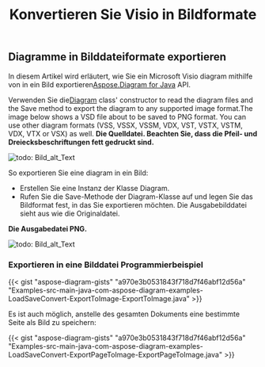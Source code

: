 ﻿---
title:  Konvertieren Sie Visio in Bildformate
linktitle: Konvertieren Sie Visio in Bilder
type: docs
weight: 20
url: /de/java/convert-visio-to-image/
description: This topic show you how to Aspose.Diagram allows to convert Visio to various images formats. Convert Visio,VSD, VSS, VDW, VST, VSDX, VSSX, VSTX, VSDM, VSTM,VSSM to PNG, JPEG, BMP images with a few lines of code.
---
## **Diagramme in Bilddateiformate exportieren**
 In diesem Artikel wird erläutert, wie Sie ein Microsoft Visio diagram mithilfe von in ein Bild exportieren[Aspose.Diagram for Java](https://products.aspose.com/diagram/java/) API.

 Verwenden Sie die[Diagram](https://reference.aspose.com/diagram/java/com.aspose.diagram/diagram) class' constructor to read the diagram files and the Save method to export the diagram to any supported image format.The image below shows a VSD file about to be saved to PNG format. You can use other diagram formats (VSS, VSSX, VSSM, VDX, VST, VSTX, VSTM, VDX, VTX or VSX) as well.
**Die Quelldatei. Beachten Sie, dass die Pfeil- und Dreiecksbeschriftungen fett gedruckt sind.**

![todo: Bild_alt_Text](http://i.imgur.com/WOV36ek.png)

So exportieren Sie eine diagram in ein Bild:

- Erstellen Sie eine Instanz der Klasse Diagram.
- Rufen Sie die Save-Methode der Diagram-Klasse auf und legen Sie das Bildformat fest, in das Sie exportieren möchten. Die Ausgabebilddatei sieht aus wie die Originaldatei.

**Die Ausgabedatei PNG.**

![todo: Bild_alt_Text](http://i.imgur.com/WOV36ek.png)
### **Exportieren in eine Bilddatei Programmierbeispiel**
{{< gist "aspose-diagram-gists" "a970e3b0531843f718d7f46abf12d56a" "Examples-src-main-java-com-aspose-diagram-examples-LoadSaveConvert-ExportToImage-ExportToImage.java" >}}

Es ist auch möglich, anstelle des gesamten Dokuments eine bestimmte Seite als Bild zu speichern:

{{< gist "aspose-diagram-gists" "a970e3b0531843f718d7f46abf12d56a" "Examples-src-main-java-com-aspose-diagram-examples-LoadSaveConvert-ExportPageToImage-ExportPageToImage.java" >}}